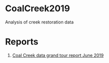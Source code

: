 # CoalCreek2019
Analysis of creek restoration data

# Reports
1. [Coal Creek data grand tour report June 2019](http://htmlpreview.github.io/?https://github.com/anackerb/CoalCreek2019/blob/master/results/reports/Coal_Creek_data_grand_tour_report_June2019.html)    
